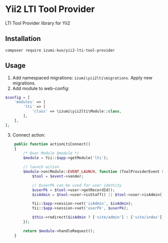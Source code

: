 Yii2 LTI Tool Provider
======================

LTI Tool Provider library for Yii2

Installation
------------

```
composer require izumi-kun/yii2-lti-tool-provider
```

Usage
-----

1. Add namespaced migrations: `izumi\yii2lti\migrations`. Apply new migrations.
2. Add module to web-config:

```php
$config = [
    'modules' => [
        'lti' => [
            'class' => \izumi\yii2lti\Module::class,
        ],
    ],
];
```

3. Connect action:

```php
    public function actionLtiConnect()
    {
        /* @var Module $module */
        $module = Yii::$app->getModule('lti');

        // launch action
        $module->on(Module::EVENT_LAUNCH, function (ToolProviderEvent $event){
            $tool = $event->sender;

            // $userPk can be used for user identity
            $userPk = $tool->user->getRecordId();
            $isAdmin = $tool->user->isStaff() || $tool->user->isAdmin();

            Yii::$app->session->set('isAdmin', $isAdmin);
            Yii::$app->session->set('userPk', $userPk);

            $this->redirect($isAdmin ? ['site/admin'] : ['site/index']);
        });

        return $module->handleRequest();
    }
```
